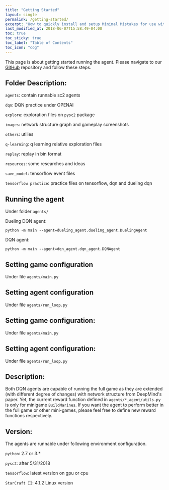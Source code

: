 ```yaml
---
title: "Getting Started"
layout: single
permalink: /getting-started/
excerpt: "How to quickly install and setup Minimal Mistakes for use with GitHub Pages."
last_modified_at: 2018-06-07T15:58:49-04:00
toc: true
toc_sticky: true
toc_label: "Table of Contents"
toc_icon: "cog"
---
```

This page is about getting started running the agent.  Please navigate to our <a href="https://github.com/aidanbean/ECS170-AI" target="_blank">GitHub</a> repository and follow these steps.

## Folder Description:

`agents`: contain runnable sc2 agents

`dqn`: DQN practice under OPENAI

`explore`: exploration files on `pysc2` package

`images`: network structure graph and gameplay screenshots

`others`: utilies

`q-learning`: q learning relative exploration files

`replay`: replay in bin format

`resources`: some researches and ideas

`save_model`: tensorflow event files

`tensorflow practice`: practice files on tensorflow, dqn and dueling dqn

## Running the agent
Under folder `agents/`

Dueling DQN agent:
```shell
python -m main --agent=dueling_agent.dueling_agent.DuelingAgent
```

DQN agent:
```shell
﻿python -m main --agent=dqn_agent.dqn_agent.DQNAgent
```

## Setting game configuration
Under file `agents/main.py`

## Setting agent configuration
Under file `agents/run_loop.py`

## Setting game configuration:
Under file `agents/main.py`

## Setting agent configuration:
Under file `agents/run_loop.py`

## Description:

Both DQN agents are capable of running the full game as they are extended (with different degree of changes) with network structure from DeepMind's paper. Yet, the current reward function defined in `agents/*_agent/utils.py` is only for minigame `BuildMarines`. If you want the agent to perform better in the full game or other mini-games, please feel free to define new reward functions respectively.


## Version:
The agents are runnable under following environment configuration.

`python`: 2.7 or 3.*

`pysc2`: after 5/31/2018

`tensorflow`: latest version on gpu or cpu

`StarCraft II`: 4.1.2 Linux version
